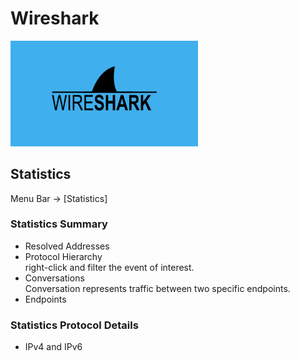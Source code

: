 # Wireshark
<img src="https://github.com/nkn-ctrl/pushtest/blob/main/wireshark-logo.png" width="300">

## Statistics
Menu Bar -> \[Statistics\]
### Statistics Summary
- Resolved Addresses
- Protocol Hierarchy  
  right-click and filter the event of interest.
- Conversations  
  Conversation represents traffic between two specific endpoints.
- Endpoints

### Statistics Protocol Details
- IPv4 and IPv6